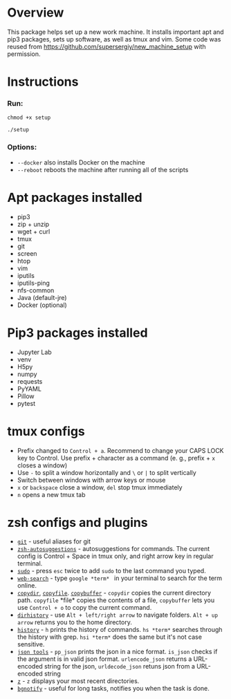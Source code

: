 # Overview

This package helps set up a new work machine. It installs important apt and pip3 packages, sets up software, as well as tmux and vim. Some code was reused from https://github.com/supersergiy/new_machine_setup with permission. 

# Instructions
### Run:

`chmod +x setup`

`./setup `

### Options: 

- `--docker` also installs Docker on the machine
- `--reboot` reboots the machine after running all of the scripts


# Apt packages installed
- pip3
- zip + unzip
- wget + curl
- tmux
- git
- screen
- htop
- vim
- iputils
- iputils-ping
- nfs-common
- Java (default-jre)
- Docker (optional)

# Pip3 packages installed
- Jupyter Lab
- venv
- H5py
- numpy
- requests
- PyYAML
- Pillow
- pytest

# tmux configs
- Prefix changed to ```Control + a```. Recommend to change your CAPS LOCK key to Control. Use prefix + character as a command (e. g., prefix + ```x``` closes a window)
- Use ```-``` to split a window horizontally and ```\``` or ```|``` to split vertically
- Switch between windows with arrow keys or mouse
- ```x``` or ```backspace``` close a window, ```del``` stop tmux immediately
- ```n``` opens a new tmux tab

# zsh configs and plugins
- [```git```](https://dev.to/equiman/zsh-cheatsheet-for-git-plugin-1f6a) - useful aliases for git
- [```zsh-autosuggestions```](https://github.com/zsh-users/zsh-autosuggestions) - autosuggestions for commands. The current config is Control + Space in tmux only, and right arrow key in regular terminal. 
- [```sudo```](https://travis.media/top-10-oh-my-zsh-plugins-for-productive-developers/#20210719-sudo) - press ```esc``` twice to add ```sudo``` to the last command you typed. 
- [```web-search```](https://travis.media/top-10-oh-my-zsh-plugins-for-productive-developers/#20210719-web) - type ```google *term* ``` in your terminal to search for the term online.
- [```copydir```](https://travis.media/top-10-oh-my-zsh-plugins-for-productive-developers/#20210719-copydir), [```copyfile```](https://travis.media/top-10-oh-my-zsh-plugins-for-productive-developers/#20210719-copyfile). [```copybuffer```](https://travis.media/top-10-oh-my-zsh-plugins-for-productive-developers/#20210719-copybuffer) - ```copydir``` copies the current directory path. ```copyfile``` \*file* copies the contents of a file, ```copybuffer``` lets you use ```Control + o``` to copy the current command.
- [```dirhistory```](https://travis.media/top-10-oh-my-zsh-plugins-for-productive-developers/#20210719-dirhistory) - use ```Alt + left/right arrow``` to navigate folders. ```Alt + up arrow``` returns you to the home directory.
- [```history```](https://travis.media/top-10-oh-my-zsh-plugins-for-productive-developers/#20210719-history) - ```h``` prints the history of commands. ```hs *term*``` searches through the history with grep. ```hsi *term*``` does the same but it's not case sensitive.
- [```json tools```](https://github.com/ohmyzsh/ohmyzsh/tree/master/plugins/jsontools) - ```pp_json``` prints the json in a nice format. ```is_json``` checks if the argument is in valid json format. ```urlencode_json``` returns a URL-encoded string for the json, ```urldecode_json``` retuns json from a URL-encoded string
- [```z```](https://github.com/rupa/z) - ```z``` displays your most recent directories. 
- [```bgnotify```](https://github.com/ohmyzsh/ohmyzsh/tree/master/plugins/bgnotify) - useful for long tasks, notifies you when the task is done. 

